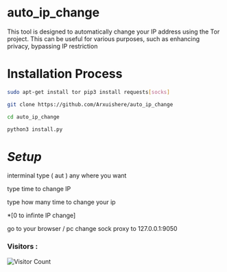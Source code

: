 # auto_ip_change
This tool is designed to automatically change your IP address using the Tor project. This can be useful for various purposes, such as enhancing privacy, bypassing IP restriction

# Installation Process 

```bash
sudo apt-get install tor pip3 install requests[socks]

git clone https://github.com/Arxuishere/auto_ip_change

cd auto_ip_change
```
```Python
python3 install.py
```

# *Setup*
interminal type ( aut ) any where you want

type time to change IP

type how many time to change your ip

*[0 to infinte IP change]

 go to your browser / pc change sock proxy to 127.0.0.1:9050




### Visitors :

![Visitor Count](https://profile-counter.glitch.me/Arxuishere/count.svg)
